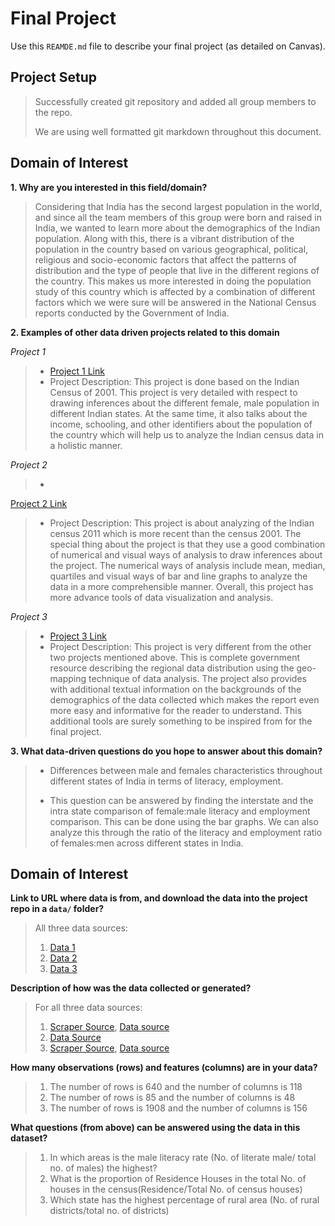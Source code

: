 # Final Project
Use this `REAMDE.md` file to describe your final project (as detailed on Canvas).

## Project Setup
> Successfully created git repository and added all group members to the repo.
>
> We are using well formatted git markdown throughout this document.

## Domain of Interest
**1. Why are you interested in this field/domain?**
> Considering that India has the second largest population in the world, and since all the team members of this group were born and raised in India, we  wanted to learn more about the demographics of the Indian population. Along with this, there is a vibrant distribution of the population in the country based on various geographical, political, religious and socio-economic factors that affect the patterns of distribution and the type of people that live in the different regions of the country. This makes us more interested in doing the population study of this country which is affected by a combination of different factors which we were sure will be answered in the National Census reports conducted by the Government of India.

**2. Examples of other data driven projects related to this domain**

*Project 1*
> - [Project 1 Link](https://www.kaggle.com/omkar25/census)
> - Project Description: This project is done based on the Indian Census of 2001. This project is very detailed with respect to drawing inferences about the different female, male population in different Indian states. At the same time, it also talks about the income, schooling, and other identifiers about the population of the country which will help us to analyze the Indian census data in a holistic manner.

*Project 2*
> -
[Project 2 Link](https://www.kaggle.com/rameshsinghds1986/analyzing-indian-census-2011)
> - Project Description: This project is about analyzing of the Indian census 2011 which is more recent than the census 2001. The special thing about the project is that they use a good combination of numerical and visual ways of analysis to draw inferences about the project. The numerical ways of analysis include mean, median, quartiles and visual ways of bar and line graphs to analyze the data in a more comprehensible manner. Overall, this project has more advance tools of data visualization and analysis.

*Project 3*
> - [Project 3 Link](https://censusindia.gov.in/2011census/dchb/0700_PART_B_DCHB_NCT%20OF%20DELHI.pdf)
> - Project Description: This project is very different from the other two projects mentioned above. This is complete government resource describing the regional data distribution using the geo-mapping technique of data analysis. The project also provides with additional textual information on the backgrounds of the demographics of the data collected which makes the report even more easy and informative for the reader to understand. This additional tools are surely something to be inspired from for the final project.

**3. What data-driven questions do you hope to answer about this domain?**

> - Differences between male and females characteristics throughout different states of India in terms of literacy, employment.
>
> - This question can be answered by finding the interstate and the intra state comparison of female:male literacy and employment comparison. This can be done using the bar graphs. We can also analyze this through the ratio of the literacy and employment ratio of females:men across different states in India.

## Domain of Interest

**Link to URL where data is from, and download the data into the project repo in a `data/` folder?**
>All three data sources:
>
> 1. [Data 1](https://www.kaggle.com/danofer/india-census?select=india-districts-census-2011.csv)
> 2. [Data 2](https://www.kaggle.com/danofer/india-census?select=hlpca-colnames.csv)
> 3. [Data 3](https://www.kaggle.com/danofer/india-census?select=india_census_housing-hlpca-full.csv)

**Description of how was the data collected or generated?**
>For all three data sources:
>
> 1. [Scraper Source](https://github.com/nishusharma1608/India-Census-2011-Analysis), [Data source](http://censusindia.gov.in/2011-Common/CensusData2011.html)
> 2. [Data Source](https://censusindia.gov.in/DigitalLibrary/MFTableSeries.aspx)
> 3. [Scraper Source](https://github.com/pigshell/india-census-2011), [Data source](http://censusindia.gov.in/2011-Common/CensusData2011.html)

**How many observations (rows) and features (columns) are in your data?**
> 1. The number of rows is 640 and the number of columns is 118
> 2. The number of rows is 85 and the number of columns is 48
> 3. The number of rows is 1908 and the number of columns is 156

**What questions (from above) can be answered using the data in this dataset?**
> 1. In which areas is the male literacy rate (No. of literate male/ total no. of males) the highest?
> 2. What is the proportion of Residence Houses in the total No. of houses in the census(Residence/Total No. of census houses)
> 3. Which state has the highest percentage of rural area (No. of rural districts/total no. of districts)
